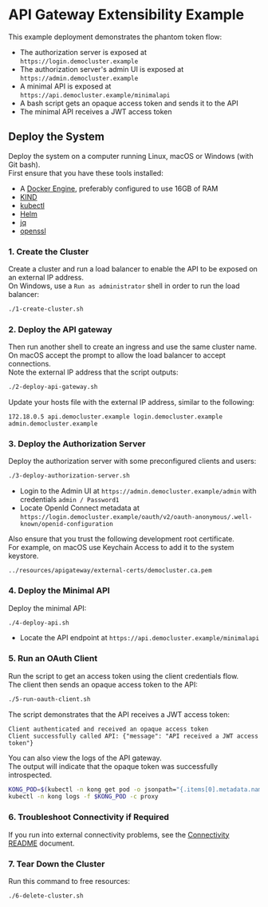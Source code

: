 # API Gateway Extensibility Example

This example deployment demonstrates the phantom token flow:

- The authorization server is exposed at `https://login.democluster.example`
- The authorization server's admin UI is exposed at `https://admin.democluster.example`
- A minimal API is exposed at `https://api.democluster.example/minimalapi`
- A bash script gets an opaque access token and sends it to the API
- The minimal API receives a JWT access token

## Deploy the System

Deploy the system on a computer running Linux, macOS or Windows (with Git bash).\
First ensure that you have these tools installed:

- A [Docker Engine](https://docs.docker.com/engine/install), preferably configured to use 16GB of RAM
- [KIND](https://kind.sigs.k8s.io/docs/user/quick-start/#installation)
- [kubectl](https://kubernetes.io/docs/tasks/tools)
- [Helm](https://helm.sh/docs/intro/install)
- [jq](https://jqlang.github.io/jq/download)
- [openssl](https://www.openssl.org/)

### 1. Create the Cluster

Create a cluster and run a load balancer to enable the API to be exposed on an external IP address.\
On Windows, use a `Run as administrator` shell in order to run the load balancer:

```bash
./1-create-cluster.sh
```

### 2. Deploy the API gateway

Then run another shell to create an ingress and use the same cluster name.\
On macOS accept the prompt to allow the load balancer to accept connections.\
Note the external IP address that the script outputs:

```bash
./2-deploy-api-gateway.sh
```

Update your hosts file with the external IP address, similar to the following:

```text
172.18.0.5 api.democluster.example login.democluster.example admin.democluster.example
```

### 3. Deploy the Authorization Server

Deploy the authorization server with some preconfigured clients and users:

```bash
./3-deploy-authorization-server.sh
```

- Login to the Admin UI at `https://admin.democluster.example/admin` with credentials `admin / Password1`
- Locate OpenId Connect metadata at `https://login.democluster.example/oauth/v2/oauth-anonymous/.well-known/openid-configuration`

Also ensure that you trust the following development root certificate.\
For example, on macOS use Keychain Access to add it to the system keystore.

```text
../resources/apigateway/external-certs/democluster.ca.pem
```

### 4. Deploy the Minimal API

Deploy the minimal API:

```bash
./4-deploy-api.sh
```

- Locate the API endpoint at `https://api.democluster.example/minimalapi`

### 5. Run an OAuth Client

Run the script to get an access token using the client credentials flow.\
The client then sends an opaque access token to the API:

```bash
./5-run-oauth-client.sh
```

The script demonstrates that the API receives a JWT access token:

```text
Client authenticated and received an opaque access token
Client successfully called API: {"message": "API received a JWT access token"}
```

You can also view the logs of the API gateway.\
The output will indicate that the opaque token was successfully introspected.

```bash
KONG_POD=$(kubectl -n kong get pod -o jsonpath="{.items[0].metadata.name}")
kubectl -n kong logs -f $KONG_POD -c proxy
```

### 6. Troubleshoot Connectivity if Required

If you run into external connectivity problems, see the [Connectivity README](../resources/loadbalancer/README.md) document.

### 7. Tear Down the Cluster

Run this command to free resources:

```bash
./6-delete-cluster.sh
```
